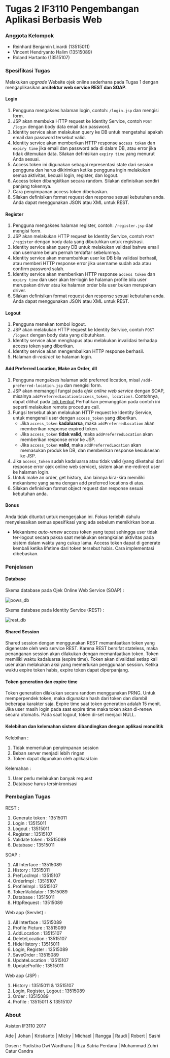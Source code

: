 # Tugas 2 IF3110 Pengembangan Aplikasi Berbasis Web

### Anggota Kelompok
- Reinhard Benjamin Linardi (13515011)
- Vincent Hendryanto Halim (13515089)
- Roland Hartanto (13515107)

### Spesifikasi Tugas 

Melakukan *upgrade* Website ojek online sederhana pada Tugas 1 dengan mengaplikasikan **arsitektur web service REST dan SOAP**.

#### Login
1. Pengguna mengakses halaman login, contoh: `/login.jsp` dan mengisi form.
2. JSP akan membuka HTTP request ke Identity Service, contoh `POST /login` dengan body data email dan password.
3. Identity service akan melakukan query ke DB untuk mengetahui apakah email dan password tersebut valid.
4. Identity service akan memberikan HTTP response `access token` dan `expiry time` jika email dan password ada di dalam DB, atau error jika tidak ditemukan data. Silakan definisikan `expiry time` yang menurut Anda sesuai.
5. Access token ini digunakan sebagai representasi state dari session pengguna dan harus dikirimkan ketika pengguna ingin melakukan semua aktivitas, kecuali login, register, dan logout. 
6. Access token dibangkitkan secara random. Silakan definisikan sendiri panjang tokennya.
7. Cara penyimpanan access token dibebaskan.
8. Silakan definisikan format request dan response sesuai kebutuhan anda. Anda dapat menggunakan JSON atau XML untuk REST.

#### Register
1. Pengguna mengakses halaman register, contoh: `/register.jsp` dan mengisi form.
2. JSP akan melakukan HTTP request ke Identity Service, contoh `POST /register` dengan body data yang dibutuhkan untuk registrasi.
3. Identity service akan query DB untuk melakukan validasi bahwa email dan username belum pernah terdaftar sebelumnya.
4. Identity service akan menambahkan user ke DB bila validasi berhasil, atau memberi HTTP response error jika username sudah ada atau confirm password salah.
5. Identity service akan memberikan HTTP response `access token` dan `expiry time` dan user akan ter-login ke halaman profile bila user merupakan driver atau ke halaman order bila user bukan merupakan driver.
6. Silakan definisikan format request dan response sesuai kebutuhan anda. Anda dapat menggunakan JSON atau XML untuk REST.

#### Logout
1. Pengguna menekan tombol logout.
2. JSP akan melakukan HTTP request ke Identity Service, contoh `POST /logout` dengan body data yang dibutuhkan.
3. Identity service akan menghapus atau melakukan invalidasi terhadap access token yang diberikan.
4. Identity service akan mengembalikan HTTP response berhasil.
5. Halaman di-*redirect* ke halaman login.

#### Add Preferred Location, Make an Order, dll
1. Pengguna mengakses halaman add preferred location, misal `/add-preferred-location.jsp` dan mengisi form.
2. JSP akan memanggil fungsi pada *ojek online web service* dengan SOAP, misalnya `addPreferredLocation(access_token, location)`. Contohnya, dapat dilihat pada
[link berikut](http://www.mkyong.com/webservices/jax-ws/jax-ws-hello-world-example/)
Perhatikan pemanggilan pada contoh ini seperti melakukan remote procedure call.
3. Fungsi tersebut akan melakukan HTTP request ke Identity Service, untuk mengenali user dengan `access_token` yang diberikan.
    - Jika `access_token` **kadaluarsa**, maka `addPreferredLocation` akan memberikan response expired token.
    - Jika `access_token` **tidak valid**, maka `addPreferredLocation` akan memberikan response error ke JSP.
    - Jika `access_token` **valid**, maka `addPreferredLocation` akan memasukan produk ke DB, dan memberikan response kesuksesan ke JSP.
4. Jika `access_token` sudah kadaluarsa atau tidak valid (yang diketahui dari response error ojek online web service), sistem akan me-redirect user ke halaman login.
5. Untuk make an order, get history, dan lainnya kira-kira memiliki mekanisme yang sama dengan add preferred locations di atas.
6. Silakan definisikan format object request dan response sesuai kebutuhan anda.

#### Bonus
Anda tidak dituntut untuk mengerjakan ini. Fokus terlebih dahulu menyelesaikan semua spesifikasi yang ada sebelum memikirkan bonus.
- Mekanisme *auto-renew* access token yang tepat sehingga user tidak ter-logout secara paksa saat melakukan serangkaian aktivitas pada sistem dalam waktu yang cukup lama. Access token dapat di generate kembali ketika lifetime dari token tersebut habis. Cara implementasi dibebaskan.


### Penjelasan

#### Database
Skema database pada Ojek Online Web Service (SOAP) :  
  
![oows_db](vrooom_ojek.png)

Skema database pada Identity Service (REST) :  
  
![rest_db](vrooom_account.png)

#### Shared Session
Shared session dengan menggunakan REST memanfaatkan token yang digenerate oleh web service REST. Karena REST bersifat stateless, maka penanganan session akan dilakukan dengan memanfaatkan token.
Token memiliki waktu kadaluarsa (expire time). Token akan divalidasi setiap kali user akan melakukan aksi yang memerlukan penggunaan session. Ketika waktu expire token habis, expire token dapat diperpanjang.

#### Token generation dan expire time
Token generation dilakukan secara random menggunakan PRNG. Untuk memperpendek token, maka digunakan hash dari token dan diambil beberapa karakter saja. Expire time saat token generation adalah 15 menit. Jika user masih login pada saat expire time maka token akan di-renew secara otomatis. Pada saat logout, token di-set menjadi NULL.

#### Kelebihan dan kelemahan sistem dibandingkan dengan aplikasi monolitik
Kelebihan :
1. Tidak memerlukan penyimpanan session
2. Beban server menjadi lebih ringan
3. Token dapat digunakan oleh aplikasi lain


Kelemahan :
1. User perlu melakukan banyak request
2. Database harus tersinkronisasi

### Pembagian Tugas

REST :
1. Generate token : 13515011
2. Login : 13515011
3. Logout : 13515011
4. Register : 13515107
5. Validate token : 13515089
6. Database : 13515011

SOAP :
1. All Interface : 13515089
2. History : 13515011
3. PrefLocImpl : 13515107
4. OrderImpl : 13515107
5. ProfileImpl : 13515107
6. TokenValidator : 13515089
7. Database : 13515011
8. HttpRequest : 13515089

Web app (Servlet) :
1. All Interface : 13515089 
2. Profile Picture : 13515089
3. AddLocation : 13515107
4. DeleteLocation : 13515107
5. HideHistory : 13515011
6. Login, Register : 13515089
7. SaveOrder : 13515089
8. UpdateLocation : 13515107
9. UpdateProfile : 13515011

Web app (JSP) :
1. History : 13515011 & 13515107
2. Login, Register, Logout : 13515089
3. Order : 13515089
4. Profile : 13515011 & 13515107

### About

Asisten IF3110 2017

Ade | Johan | Kristianto | Micky | Michael | Rangga | Raudi | Robert | Sashi 

Dosen : Yudistira Dwi Wardhana | Riza Satria Perdana | Muhammad Zuhri Catur Candra